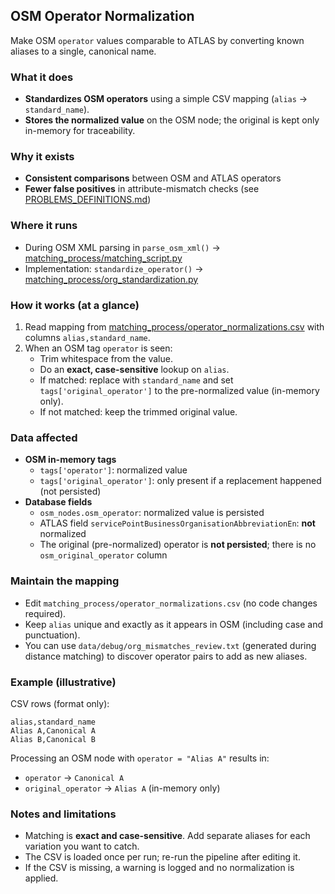## OSM Operator Normalization

Make OSM `operator` values comparable to ATLAS by converting known aliases to a single, canonical name.

### What it does

- **Standardizes OSM operators** using a simple CSV mapping (`alias` → `standard_name`).
- **Stores the normalized value** on the OSM node; the original is kept only in-memory for traceability.

### Why it exists

- **Consistent comparisons** between OSM and ATLAS operators
- **Fewer false positives** in attribute-mismatch checks (see [PROBLEMS_DEFINITIONS.md](./PROBLEMS_DEFINITIONS.md))

### Where it runs

- During OSM XML parsing in `parse_osm_xml()` → [matching_process/matching_script.py](../matching_process/matching_script.py)
- Implementation: `standardize_operator()` → [matching_process/org_standardization.py](../matching_process/org_standardization.py)

### How it works (at a glance)

1. Read mapping from [matching_process/operator_normalizations.csv](../matching_process/operator_normalizations.csv) with columns `alias,standard_name`.
2. When an OSM tag `operator` is seen:
   - Trim whitespace from the value.
   - Do an **exact, case-sensitive** lookup on `alias`.
   - If matched: replace with `standard_name` and set `tags['original_operator']` to the pre-normalized value (in-memory only).
   - If not matched: keep the trimmed original value.

### Data affected

- **OSM in-memory tags**
  - `tags['operator']`: normalized value
  - `tags['original_operator']`: only present if a replacement happened (not persisted)
- **Database fields**
  - `osm_nodes.osm_operator`: normalized value is persisted
  - ATLAS field `servicePointBusinessOrganisationAbbreviationEn`: **not** normalized
  - The original (pre-normalized) operator is **not persisted**; there is no `osm_original_operator` column

### Maintain the mapping

- Edit `matching_process/operator_normalizations.csv` (no code changes required).
- Keep `alias` unique and exactly as it appears in OSM (including case and punctuation).
- You can use `data/debug/org_mismatches_review.txt` (generated during distance matching) to discover operator pairs to add as new aliases.

### Example (illustrative)

CSV rows (format only):
```
alias,standard_name
Alias A,Canonical A
Alias B,Canonical B
```

Processing an OSM node with `operator = "Alias A"` results in:
- `operator` → `Canonical A`
- `original_operator` → `Alias A` (in-memory only)

### Notes and limitations

- Matching is **exact and case-sensitive**. Add separate aliases for each variation you want to catch.
- The CSV is loaded once per run; re-run the pipeline after editing it.
- If the CSV is missing, a warning is logged and no normalization is applied.